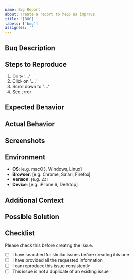 ```yaml
---
name: Bug Report
about: Create a report to help us improve
title: '[BUG] '
labels: ['bug']
assignees: ''
---
```


## Bug Description
<!-- A clear and concise description of what the bug is -->

## Steps to Reproduce
1. Go to '...'
2. Click on '....'
3. Scroll down to '....'
4. See error

## Expected Behavior
<!-- A clear and concise description of what you expected to happen -->

## Actual Behavior
<!-- A clear and concise description of what actually happened -->

## Screenshots
<!-- If applicable, add screenshots to help explain your problem -->

## Environment
- **OS**: [e.g. macOS, Windows, Linux]
- **Browser**: [e.g. Chrome, Safari, Firefox]
- **Version**: [e.g. 22]
- **Device**: [e.g. iPhone 6, Desktop]

## Additional Context
<!-- Add any other context about the problem here -->

## Possible Solution
<!-- If you have suggestions on a fix for the bug -->

## Checklist

Please check this before creating the issue.

- [ ] I have searched for similar issues before creating this one
- [ ] I have provided all the requested information
- [ ] I can reproduce this issue consistently
- [ ] This issue is not a duplicate of an existing issue
